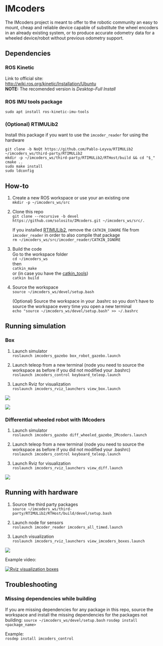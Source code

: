 # IMcoders
The IMcoders project is meant to offer to the robotic community an easy to mount, cheap and reliable device capable of substitute the wheel encoders in an already existing system, or to produce accurate odometry data for a wheeled device/robot without previous odometry support.  

## Dependencies
### ROS Kinetic
Link to official site:  
http://wiki.ros.org/kinetic/Installation/Ubuntu  
**NOTE:** The recomended version is _Desktop-Full Install_

### ROS IMU tools package
`sudo apt install ros-kinetic-imu-tools`  

### (Optional) RTIMULib2
Install this package if you want to use the `imcoder_reader` for using the hardware 
```
git clone -b NoQt https://github.com/Pablo-Leyva/RTIMULib2 ~/imcoders_ws/third-party/RTIMULib2
mkdir -p ~/imcoders_ws/third-party/RTIMULib2/RTHost/build && cd "$_"
cmake ..
sudo make install
sudo ldconfig
```

## How-to
1. Create a new ROS workspace or use your an existing one  
`mkdir -p ~/imcoders_ws/src`

1. Clone this repo  
`git clone --recursive -b devel https://github.com/solosito/IMcoders.git ~/imcoders_ws/src/.`  

    If you installed [RTIMULib2](https://github.com/solosito/IMcoders#optional-rtimulib2), remove the `CATKIN_IGNORE` file from `imcoder_reader` in order to also compile that package  
    `rm ~/imcoders_ws/src/imcoder_reader/CATKIN_IGNORE`

1. Build the code  
Go to the workspace folder  
`cd ~/imcoders_ws`  
then  
`catkin_make`  
or (in case you have the [catkin_tools](http://catkin-tools.readthedocs.io/en/latest/installing.html))  
`catkin build`  

1. Source the workspace  
`source ~/imcoders_ws/devel/setup.bash`  

    (Optional) Source the workspace in your .bashrc so you don't have to source the workspace every time you open a new terminal  
    `echo "source ~/imcoders_ws/devel/setup.bash" >> ~/.bashrc`  

## Running simulation
### Box
1. Launch simulator  
`roslaunch imcoders_gazebo box_robot_gazebo.launch`  

1. Launch teleop from a new terminal (node you need to source the workspace as before if you did not modified your .bashrc)  
`roslaunch imcoders_control keyboard_teleop.launch`  

1. Launch Rviz for visualization  
`roslaunch imcoders_rviz_launchers view_box.launch`  

![](https://github.com/solosito/IMcoders/blob/devel/doc/images/box_robot_gazebo.png)  

![](https://github.com/solosito/IMcoders/blob/devel/doc/images/box_gz-rotation.gif)

### Differential wheeled robot with IMcoders  
1. Launch simulator  
`roslaunch imcoders_gazebo diff_wheeled_gazebo_IMcoders.launch`  

1. Launch teleop from a new terminal (node you need to source the workspace as before if you did not modified your .bashrc)  
`roslaunch imcoders_control keyboard_teleop.launch`  

1. Launch Rviz for visualization  
`roslaunch imcoders_rviz_launchers view_diff.launch`  

![](https://github.com/solosito/IMcoders/blob/devel/doc/images/diff_robot_gazebo.png)

## Running with hardware
1. Source the third party packages  
`source ~/imcoders_ws/third-party/RTIMULib2/RTHost/build/devel/setup.bash`  

1. Launch node for sensors  
`roslaunch imcoder_reader imcoders_all_timed.launch`  

1. Launch visualization  
`roslaunch imcoders_rviz_launchers view_imcoders_boxes.launch`  

![](https://github.com/solosito/IMcoders/blob/devel/doc/images/imcoders_rviz.png)

Example video:

[![Rviz visualization boxes](https://img.youtube.com/vi/ohp5S3b75mg/0.jpg)](https://www.youtube.com/watch?v=ohp5S3b75mg)

## Troubleshooting
### Missing dependencies while building
If you are missing dependencies for any package in this repo, source the workspace and install the missing dependencies for the packages not building:
`source ~/imcoders_ws/devel/setup.bash`
`rosdep install <package_name>`  

Example:  
`rosdep install imcoders_control`  
